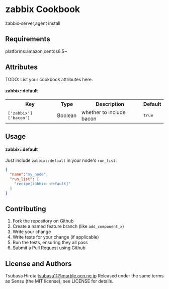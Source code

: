 zabbix Cookbook
===============
zabbix-server,agent install

Requirements
------------
platforms:amazon,centos6.5~

Attributes
----------
TODO: List your cookbook attributes here.

#### zabbix::default
<table>
  <tr>
    <th>Key</th>
    <th>Type</th>
    <th>Description</th>
    <th>Default</th>
  </tr>
  <tr>
    <td><tt>['zabbix']['bacon']</tt></td>
    <td>Boolean</td>
    <td>whether to include bacon</td>
    <td><tt>true</tt></td>
  </tr>
</table>

Usage
-----
#### zabbix::default
Just include `zabbix::default` in your node's `run_list`:

```json
{
  "name":"my_node",
  "run_list": [
    "recipe[zabbix::default]"
  ]
}
```

Contributing
------------
1. Fork the repository on Github
2. Create a named feature branch (like `add_component_x`)
3. Write your change
4. Write tests for your change (if applicable)
5. Run the tests, ensuring they all pass
6. Submit a Pull Request using Github

License and Authors
-------------------
Tsubasa Hirota  tsubasa11@marble.ocn.ne.jp
Released under the same terms as Sensu (the MIT license); see     LICENSE
for details.
